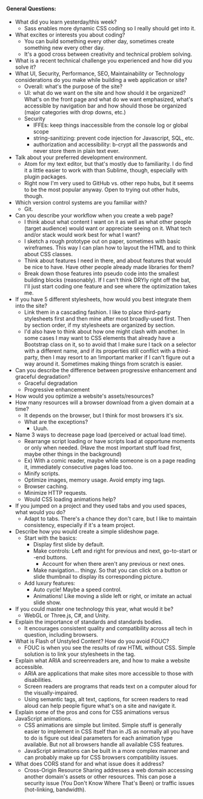 #### General Questions:

* What did you learn yesterday/this week?
  - Sass enables more dynamic CSS coding so I really should get into it.
* What excites or interests you about coding?
  - You can build something every other day, sometimes create something new every other day.
  - It's a good cross between creativity and technical problem solving.
* What is a recent technical challenge you experienced and how did you solve it?
* What UI, Security, Performance, SEO, Maintainability or Technology considerations do you make while building a web application or site?
  - Overall: what's the purpose of the site?
  - UI: what do we want on the site and how should it be organized? What's on the front page and what do we want emphasized, what's accessible by navigation bar and how should those be organized (major categories with drop downs, etc.)
  - Security
    - IFFEs: keep things inaccessible from the console log or global scope
    - string-sanitizing: prevent code injection for Javascript, SQL, etc.
    - authorization and accessibility: b-crypt all the passwords and never store them in plain text ever.
* Talk about your preferred development environment.
  - Atom for my text editor, but that's mostly due to familiarity. I do find it a little easier to work with than Sublime, though, especially with plugin packages.
  - Right now I'm very used to GitHub vs. other repo hubs, but it seems to be the most popular anyway. Open to trying out other hubs, though.
* Which version control systems are you familiar with?
  - Git.
* Can you describe your workflow when you create a web page?
  - I think about what content I want on it as well as what other people (target audience) would want or appreciate seeing on it. What tech and/or stack would work best for what I want?
  - I sketch a rough prototype out on paper, sometimes with basic wireframes. This way I can plan how to layout the HTML and to think about CSS classes.
  - Think about features I need in there, and about features that would be nice to have. Have other people already made libraries for them?
  - Break down those features into pseudo code into the smallest building blocks (reasonably). If I can't think DRYly right off the bat, I'll just start coding one feature and see where the optimization takes me.
* If you have 5 different stylesheets, how would you best integrate them into the site?
  - Link them in a cascading fashion. I like to place third-party stylesheets first and then mine after most broadly-used first. Then by section order, if my stylesheets are organized by section.
  - I'd also have to think about how one might clash with another. In some cases I may want to CSS elements that already have a Bootstrap class on it, so to avoid that I make sure I tack on a selector with a different name, and if its properties still conflict with a third-party, then I may resort to an !important marker if I can't figure out a way around it. Sometimes making things from scratch is easier.
* Can you describe the difference between progressive enhancement and graceful degradation?
  - Graceful degradation
  - Progressive enhancement
* How would you optimize a website's assets/resources?
* How many resources will a browser download from a given domain at a time?
  - It depends on the browser, but I think for most browsers it's six.
  * What are the exceptions?
    - Uuuh.
* Name 3 ways to decrease page load (perceived or actual load time).
  - Rearrange script loading or have scripts load at opportune moments or only when needed. (Have the most important stuff load first, maybe other things in the background)
  - Ex) With a comic reader, maybe while someone is on a page reading it, immediately consecutive pages load too.
  - Minify scripts.
  - Optimize images, memory usage. Avoid empty img tags.
  - Browser caching.
  - Minimize HTTP requests.
  - Would CSS loading animations help?
* If you jumped on a project and they used tabs and you used spaces, what would you do?
  - Adapt to tabs. There's a chance they don't care, but I like to maintain consistency, especially if it's a team project.
* Describe how you would create a simple slideshow page.
  - Start with the basics:
    - Display first slide by default.
    - Make controls: Left and right for previous and next, go-to-start or -end buttons.
      - Account for when there aren't any previous or next ones.
    - Make navigation... thingy. So that you can click on a button or slide thumbnail to display its corresponding picture.
  - Add luxury features:
    - Auto cycle! Maybe a speed control.
    - Animations! Like moving a slide left or right, or imitate an actual slide show.
* If you could master one technology this year, what would it be?
  - WebGL or Three.js, C#, and Unity.
* Explain the importance of standards and standards bodies.
  - It encourages consistent quality and compatibility across all tech in question, including browsers.
* What is Flash of Unstyled Content? How do you avoid FOUC?
  - FOUC is when you see the results of raw HTML without CSS. Simple solution is to link your stylesheets in the <head> tag.
* Explain what ARIA and screenreaders are, and how to make a website accessible.
   - ARIA are applications that make sites more accessible to those with disabilities.
   - Screen readers are programs that reads text on a computer aloud for the visually-impaired.
   - Using semantic tags, alt text, captions, for screen readers to read aloud can help people figure what's on a site and navigate it.
* Explain some of the pros and cons for CSS animations versus JavaScript animations.
  - CSS animations are simple but limited. Simple stuff is generally easier to implement in CSS itself than in JS as normally all you have to do is figure out ideal parameters for each animation type available. But not all browsers handle all available CSS features.
  - JavaScript animations can be built in a more complex manner and can probably make up for CSS browsers compatibility issues.
* What does CORS stand for and what issue does it address?
  - Cross-Origin Resource Sharing addresses a web domain accessing another domain's assets or other resources. This can pose a security issue (You Don't Know Where That's Been) or traffic issues (hot-linking, bandwidth).
